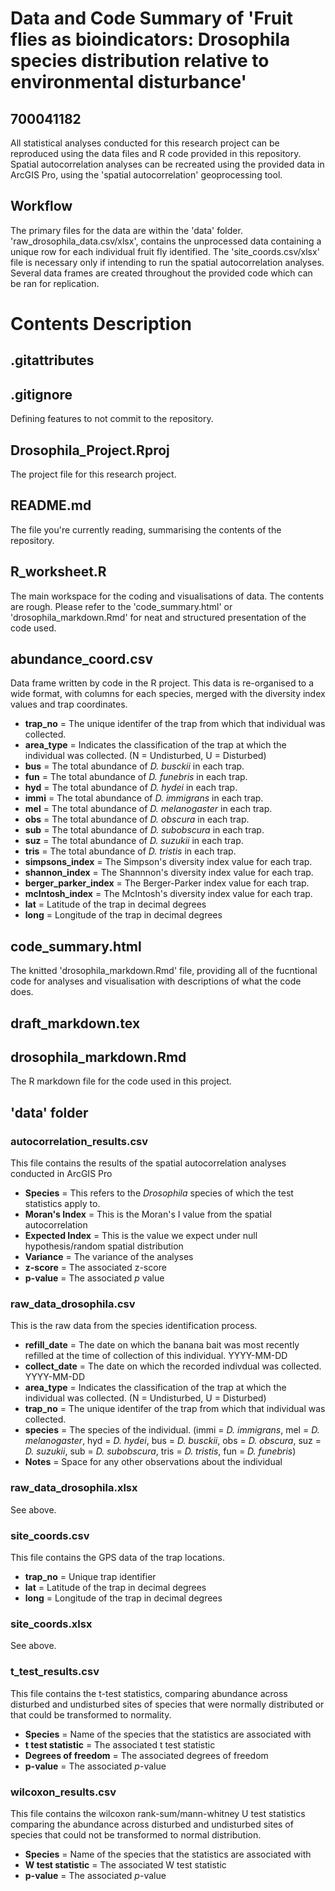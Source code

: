 # Data and Code Summary of 'Fruit flies as bioindicators: Drosophila species distribution relative to environmental disturbance'
## 700041182
 
All statistical analyses conducted for this research project can be reproduced using the data files and R code provided in this repository. Spatial autocorrelation analyses can be recreated using the provided data in ArcGIS Pro, using the 'spatial autocorrelation' geoprocessing tool.

## Workflow

The primary files for the data are within the 'data' folder. 'raw_drosophila_data.csv/xlsx', contains the unprocessed data containing a unique row for each individual fruit fly identified. The 'site_coords.csv/xlsx' file is necessary only if intending to run the spatial autocorrelation analyses. Several data frames are created throughout the provided code which can be ran for replication.

# Contents Description
## .gitattributes
## .gitignore
Defining features to not commit to the repository.
## Drosophila_Project.Rproj
The project file for this research project.
## README.md
The file you're currently reading, summarising the contents of the repository.
## R_worksheet.R
The main workspace for the coding and visualisations of data. The contents are rough. Please refer to the 'code_summary.html' or 'drosophila_markdown.Rmd' for neat and structured presentation of the code used.
## abundance_coord.csv
Data frame written by code in the R project. This data is re-organised to a wide format, with columns for each species, merged with the diversity index values and trap coordinates.

- **trap_no** = The unique identifer of the trap from which that individual was collected.
- **area_type** = Indicates the classification of the trap at which the individual was collected. (N = Undisturbed, U = Disturbed)
- **bus** = The total abundance of *D. busckii* in each trap.
- **fun** = The total abundance of *D. funebris* in each trap.
- **hyd** = The total abundance of *D. hydei* in each trap.
- **immi** = The total abundance of *D. immigrans* in each trap.
- **mel** = The total abundance of *D. melanogaster* in each trap.
- **obs** = The total abundance of *D. obscura* in each trap.
- **sub** = The total abundance of *D. subobscura* in each trap.
- **suz** = The total abundance of *D. suzukii* in each trap.
- **tris** = The total abundance of *D. tristis* in each trap.
- **simpsons_index** = The Simpson's diversity index value for each trap.
- **shannon_index** = The Shannnon's diversity index value for each trap.
- **berger_parker_index** = The Berger-Parker index value for each trap.
- **mcIntosh_index** = The McIntosh's diversity index value for each trap.
- **lat** = Latitude of the trap in decimal degrees
- **long** = Longitude of the trap in decimal degrees
## code_summary.html
The knitted 'drosophila_markdown.Rmd' file, providing all of the fucntional code for analyses and visualisation with descriptions of what the code does.
## draft_markdown.tex
## drosophila_markdown.Rmd
The R markdown file for the code used in this project.
## 'data' folder
### autocorrelation_results.csv
This file contains the results of the spatial autocorrelation analyses conducted in ArcGIS Pro
- **Species** = This refers to the *Drosophila* species of which the test statistics apply to.
- **Moran's Index** = This is the Moran's I value from the spatial autocorrelation
- **Expected Index** = This is the value we expect under null hypothesis/random spatial distribution
- **Variance** = The variance of the analyses
- **z-score** = The associated z-score
- **p-value** = The associated *p* value
### raw_data_drosophila.csv
This is the raw data from the species identification process.
- **refill_date** = The date on which the banana bait was most recently refilled at the time of collection of this individual. YYYY-MM-DD
- **collect_date** = The date on which the recorded indivdual was collected. YYYY-MM-DD
- **area_type** = Indicates the classification of the trap at which the individual was collected. (N = Undisturbed, U = Disturbed)
- **trap_no** = The unique identifer of the trap from which that individual was collected.
- **species** = The species of the individual. (immi = *D. immigrans*, mel = *D. melanogaster*, hyd = *D. hydei*, bus = *D. busckii*, obs = *D. obscura*, suz = *D. suzukii*, sub = *D. subobscura*, tris = *D. tristis*, fun = *D. funebris*)
- **Notes** = Space for any other observations about the individual
### raw_data_drosophila.xlsx
See above.
### site_coords.csv
This file contains the GPS data of the trap locations.
- **trap_no** = Unique trap identifier
- **lat** = Latitude of the trap in decimal degrees
- **long** = Longitude of the trap in decimal degrees
### site_coords.xlsx
See above.
### t_test_results.csv
This file contains the t-test statistics, comparing abundance across disturbed and undisturbed sites of species that were normally distributed or that could be transformed to normality.

- **Species** = Name of the species that the statistics are associated with
- **t test statistic** = The associated t test statistic
- **Degrees of freedom** = The associated degrees of freedom
- **p-value** = The associated *p*-value
### wilcoxon_results.csv
This file contains the wilcoxon rank-sum/mann-whitney U test statistics comparing the abundance across disturbed and undisturbed sites of species that could not be transformed to normal distribution.

- **Species** = Name of the species that the statistics are associated with
- **W test statistic** = The associated W test statistic
- **p-value** = The associated *p*-value

